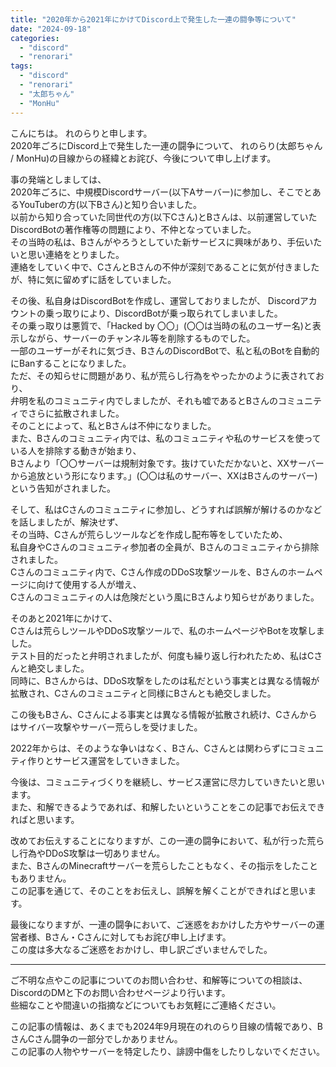 ```yaml
---
title: "2020年から2021年にかけてDiscord上で発生した一連の闘争等について"
date: "2024-09-18"
categories: 
  - "discord"
  - "renorari"
tags: 
  - "discord"
  - "renorari"
  - "太郎ちゃん"
  - "MonHu"
---
```


こんにちは。
れのらりと申します。  
2020年ごろにDiscord上で発生した一連の闘争について、
れのらり(太郎ちゃん / MonHu)の目線からの経緯とお詫び、今後について申し上げます。

事の発端としましては、  
2020年ごろに、中規模Discordサーバー(以下Aサーバー)に参加し、そこでとあるYouTuberの方(以下Bさん)と知り合いました。  
以前から知り合っていた同世代の方(以下Cさん)とBさんは、以前運営していたDiscordBotの著作権等の問題により、不仲となっていました。  
その当時の私は、Bさんがやろうとしていた新サービスに興味があり、手伝いたいと思い連絡をとりました。  
連絡をしていく中で、CさんとBさんの不仲が深刻であることに気が付きましたが、特に気に留めずに話をしていました。  

その後、私自身はDiscordBotを作成し、運営しておりましたが、
Discordアカウントの乗っ取りにより、DiscordBotが乗っ取られてしまいました。  
その乗っ取りは悪質で、「Hacked by 〇〇」(〇〇は当時の私のユーザー名)と表示しながら、サーバーのチャンネル等を削除するものでした。  
一部のユーザーがそれに気づき、BさんのDiscordBotで、私と私のBotを自動的にBanすることになりました。  
ただ、その知らせに問題があり、私が荒らし行為をやったかのように表されており、  
弁明を私のコミュニティ内でしましたが、それも嘘であるとBさんのコミュニティでさらに拡散されました。  
そのことによって、私とBさんは不仲になりました。  
また、Bさんのコミュニティ内では、私のコミュニティや私のサービスを使っている人を排除する動きが始まり、  
Bさんより「〇〇サーバーは規制対象です。抜けていただかないと、XXサーバーから追放という形になります。」(〇〇は私のサーバー、XXはBさんのサーバー)という告知がされました。

そして、私はCさんのコミュニティに参加し、どうすれば誤解が解けるのかなどを話しましたが、解決せず、  
その当時、Cさんが荒らしツールなどを作成し配布等をしていたため、  
私自身やCさんのコミュニティ参加者の全員が、Bさんのコミュニティから排除されました。  
Cさんのコミュニティ内で、Cさん作成のDDoS攻撃ツールを、Bさんのホームページに向けて使用する人が増え、  
Cさんのコミュニティの人は危険だという風にBさんより知らせがありました。

そのあと2021年にかけて、  
Cさんは荒らしツールやDDoS攻撃ツールで、私のホームページやBotを攻撃しました。  
テスト目的だったと弁明されましたが、何度も繰り返し行われたため、私はCさんと絶交しました。  
同時に、Bさんからは、DDoS攻撃をしたのは私だという事実とは異なる情報が拡散され、Cさんのコミュニティと同様にBさんとも絶交しました。

この後もBさん、Cさんによる事実とは異なる情報が拡散され続け、Cさんからはサイバー攻撃やサーバー荒らしを受けました。

2022年からは、そのような争いはなく、Bさん、Cさんとは関わらずにコミュニティ作りとサービス運営をしていきました。

今後は、コミュニティづくりを継続し、サービス運営に尽力していきたいと思います。  
また、和解できるようであれば、和解したいということをこの記事でお伝えできればと思います。

改めてお伝えすることになりますが、この一連の闘争において、私が行った荒らし行為やDDoS攻撃は一切ありません。  
また、BさんのMinecraftサーバーを荒らしたこともなく、その指示をしたこともありません。  
この記事を通じて、そのことをお伝えし、誤解を解くことができればと思います。

最後になりますが、一連の闘争において、ご迷惑をおかけした方やサーバーの運営者様、Bさん・Cさんに対してもお詫び申し上げます。  
この度は多大なるご迷惑をおかけし、申し訳ございませんでした。

---

ご不明な点やこの記事についてのお問い合わせ、和解等についての相談は、DiscordのDMと下のお問い合わせページより行います。  
些細なことや間違いの指摘などについてもお気軽にご連絡ください。

この記事の情報は、あくまでも2024年9月現在のれのらり目線の情報であり、BさんCさん闘争の一部分でしかありません。  
この記事の人物やサーバーを特定したり、誹謗中傷をしたりしないでください。
